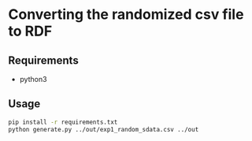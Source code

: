 # Converting the randomized csv file to RDF

## Requirements
* python3

## Usage

```bash
pip install -r requirements.txt
python generate.py ../out/exp1_random_sdata.csv ../out
```
